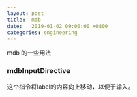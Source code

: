```yaml
---
layout: post
title:  mdb
date:   2019-01-02 09:00:00 +0800
categories: engineering
---
```

mdb 的一些用法
### mdbInputDirective
这个指令将label的内容向上移动，以便于输入。
